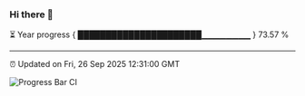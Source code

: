 ### Hi there 👋

⏳ Year progress { ██████████████████████▁▁▁▁▁▁▁▁ } 73.57 %

---

⏰ Updated on Fri, 26 Sep 2025 12:31:00 GMT

![Progress Bar CI](https://github.com/liununu/liununu/workflows/Progress%20Bar%20CI/badge.svg)
